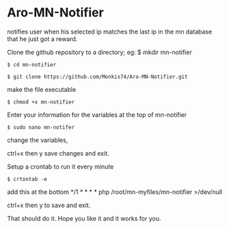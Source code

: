 # Aro-MN-Notifier
notifies user when his selected ip matches the last ip in the mn database that he just got a reward.

Clone the github repository to a directory;
eg: $ mkdir mn-notifier

    $ cd mn-notifier
    
    $ git clone https://github.com/Monkis74/Aro-MN-Notifier.git


make the file executable

    $ chmod +x mn-notifier
    

Enter your information for the variables at the top of mn-notifier

    $ sudo nano mn-notifer


change the variables,

ctrl+x then y save changes and exit.
    

Setup a crontab to run it every minute

    $ crtontab -e


add this at the bottom */1 * * * * php /root/mn-myfiles/mn-notifier >/dev/null 

ctrl+x then y to save and exit.
     


That should do it. Hope you like it and it works for you.
